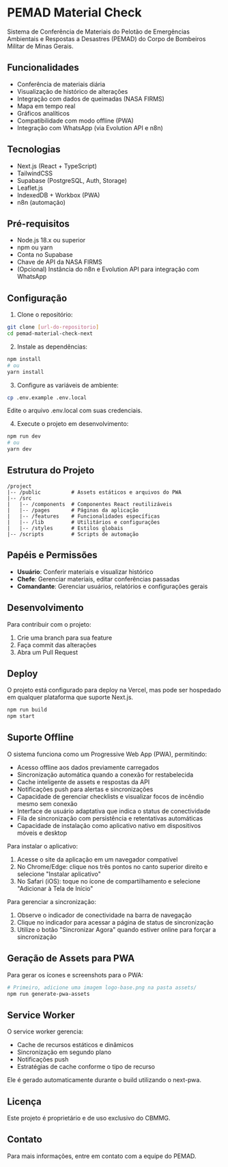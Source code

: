 # PEMAD Material Check

Sistema de Conferência de Materiais do Pelotão de Emergências Ambientais e Respostas a Desastres (PEMAD) do Corpo de Bombeiros Militar de Minas Gerais.

## Funcionalidades

- Conferência de materiais diária
- Visualização de histórico de alterações
- Integração com dados de queimadas (NASA FIRMS)
- Mapa em tempo real
- Gráficos analíticos
- Compatibilidade com modo offline (PWA)
- Integração com WhatsApp (via Evolution API e n8n)

## Tecnologias

- Next.js (React + TypeScript)
- TailwindCSS
- Supabase (PostgreSQL, Auth, Storage)
- Leaflet.js
- IndexedDB + Workbox (PWA)
- n8n (automação)

## Pré-requisitos

- Node.js 18.x ou superior
- npm ou yarn
- Conta no Supabase
- Chave de API da NASA FIRMS
- (Opcional) Instância do n8n e Evolution API para integração com WhatsApp

## Configuração

1. Clone o repositório:

```bash
git clone [url-do-repositorio]
cd pemad-material-check-next
```

2. Instale as dependências:

```bash
npm install
# ou
yarn install
```

3. Configure as variáveis de ambiente:

```bash
cp .env.example .env.local
```
Edite o arquivo .env.local com suas credenciais.

4. Execute o projeto em desenvolvimento:

```bash
npm run dev
# ou
yarn dev
```

## Estrutura do Projeto

```
/project
|-- /public          # Assets estáticos e arquivos do PWA
|-- /src
|   |-- /components  # Componentes React reutilizáveis
|   |-- /pages       # Páginas da aplicação
|   |-- /features    # Funcionalidades específicas
|   |-- /lib         # Utilitários e configurações
|   |-- /styles      # Estilos globais
|-- /scripts         # Scripts de automação
```

## Papéis e Permissões

- **Usuário**: Conferir materiais e visualizar histórico
- **Chefe**: Gerenciar materiais, editar conferências passadas
- **Comandante**: Gerenciar usuários, relatórios e configurações gerais

## Desenvolvimento

Para contribuir com o projeto:

1. Crie uma branch para sua feature
2. Faça commit das alterações
3. Abra um Pull Request

## Deploy

O projeto está configurado para deploy na Vercel, mas pode ser hospedado em qualquer plataforma que suporte Next.js.

```bash
npm run build
npm start
```

## Suporte Offline

O sistema funciona como um Progressive Web App (PWA), permitindo:

- Acesso offline aos dados previamente carregados
- Sincronização automática quando a conexão for restabelecida
- Cache inteligente de assets e respostas da API
- Notificações push para alertas e sincronizações
- Capacidade de gerenciar checklists e visualizar focos de incêndio mesmo sem conexão
- Interface de usuário adaptativa que indica o status de conectividade
- Fila de sincronização com persistência e retentativas automáticas
- Capacidade de instalação como aplicativo nativo em dispositivos móveis e desktop

Para instalar o aplicativo:
1. Acesse o site da aplicação em um navegador compatível
2. No Chrome/Edge: clique nos três pontos no canto superior direito e selecione "Instalar aplicativo"
3. No Safari (iOS): toque no ícone de compartilhamento e selecione "Adicionar à Tela de Início"

Para gerenciar a sincronização:
1. Observe o indicador de conectividade na barra de navegação
2. Clique no indicador para acessar a página de status de sincronização
3. Utilize o botão "Sincronizar Agora" quando estiver online para forçar a sincronização

## Geração de Assets para PWA

Para gerar os ícones e screenshots para o PWA:

```bash
# Primeiro, adicione uma imagem logo-base.png na pasta assets/
npm run generate-pwa-assets
```

## Service Worker

O service worker gerencia:
- Cache de recursos estáticos e dinâmicos
- Sincronização em segundo plano
- Notificações push
- Estratégias de cache conforme o tipo de recurso

Ele é gerado automaticamente durante o build utilizando o next-pwa.

## Licença

Este projeto é proprietário e de uso exclusivo do CBMMG.

## Contato

Para mais informações, entre em contato com a equipe do PEMAD.
